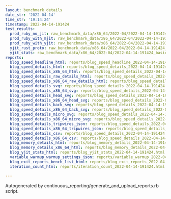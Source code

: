 ```yaml
---
layout: benchmark_details
date_str: '2022-04-14'
time_str: '19:14:24'
timestamp: 2022-04-14-191424
test_results:
  prod_ruby_no_jit: raw_benchmark_data/x86_64/2022-04/2022-04-14-191424_basic_benchmark_prod_ruby_no_jit.json
  prod_ruby_with_mjit: raw_benchmark_data/x86_64/2022-04/2022-04-14-191424_basic_benchmark_prod_ruby_with_mjit.json
  prod_ruby_with_yjit: raw_benchmark_data/x86_64/2022-04/2022-04-14-191424_basic_benchmark_prod_ruby_with_yjit.json
  yjit_rust_proto: raw_benchmark_data/x86_64/2022-04/2022-04-14-191424_basic_benchmark_yjit_rust_proto.json
  yjit_stats: raw_benchmark_data/x86_64/2022-04/2022-04-14-191424_basic_benchmark_yjit_stats.json
reports:
  blog_speed_headline_html: reports/blog_speed_headline_2022-04-14-191424.html
  blog_speed_details_html: reports/blog_speed_details_2022-04-14-191424.html
  blog_speed_details_x86_64_html: reports/blog_speed_details_2022-04-14-191424.x86_64.html
  blog_speed_details_raw_details_html: reports/blog_speed_details_2022-04-14-191424.raw_details.html
  blog_speed_details_x86_64_raw_details_html: reports/blog_speed_details_2022-04-14-191424.x86_64.raw_details.html
  blog_speed_details_svg: reports/blog_speed_details_2022-04-14-191424.svg
  blog_speed_details_x86_64_svg: reports/blog_speed_details_2022-04-14-191424.x86_64.svg
  blog_speed_details_head_svg: reports/blog_speed_details_2022-04-14-191424.head.svg
  blog_speed_details_x86_64_head_svg: reports/blog_speed_details_2022-04-14-191424.x86_64.head.svg
  blog_speed_details_back_svg: reports/blog_speed_details_2022-04-14-191424.back.svg
  blog_speed_details_x86_64_back_svg: reports/blog_speed_details_2022-04-14-191424.x86_64.back.svg
  blog_speed_details_micro_svg: reports/blog_speed_details_2022-04-14-191424.micro.svg
  blog_speed_details_x86_64_micro_svg: reports/blog_speed_details_2022-04-14-191424.x86_64.micro.svg
  blog_speed_details_tripwires_json: reports/blog_speed_details_2022-04-14-191424.tripwires.json
  blog_speed_details_x86_64_tripwires_json: reports/blog_speed_details_2022-04-14-191424.x86_64.tripwires.json
  blog_speed_details_csv: reports/blog_speed_details_2022-04-14-191424.csv
  blog_speed_details_x86_64_csv: reports/blog_speed_details_2022-04-14-191424.x86_64.csv
  blog_memory_details_html: reports/blog_memory_details_2022-04-14-191424.html
  blog_memory_details_x86_64_html: reports/blog_memory_details_2022-04-14-191424.x86_64.html
  blog_yjit_stats_html: reports/blog_yjit_stats_2022-04-14-191424.html
  variable_warmup_warmup_settings_json: reports/variable_warmup_2022-04-14-191424.warmup_settings.json
  blog_exit_reports_bench_list_html: reports/blog_exit_reports_2022-04-14-191424.bench_list.html
  iteration_count_html: reports/iteration_count_2022-04-14-191424.html

---
```

Autogenerated by continuous_reporting/generate_and_upload_reports.rb script.
